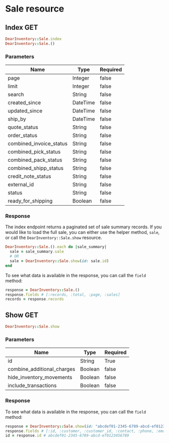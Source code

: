 # Sale resource

## Index GET

```ruby
DearInventory::Sale.index
DearInventory::Sale.()
```

### Parameters

| Name                    | Type     | Required |
| ----------------------- | -------- | -------- |
| page                    | Integer  | false    |
| limit                   | Integer  | false    |
| search                  | String   | false    |
| created_since           | DateTime | false    |
| updated_since           | DateTime | false    |
| ship_by                 | DateTime | false    |
| quote_status            | String   | false    |
| order_status            | String   | false    |
| combined_invoice_status | String   | false    |
| combined_pick_status    | String   | false    |
| combined_pack_status    | String   | false    |
| combined_shipp_status   | String   | false    |
| credit_note_status      | String   | false    |
| external_id             | String   | false    |
| status                  | String   | false    |
| ready_for_shipping      | Boolean  | false    |

### Response

The index endpoint returns a paginated set of sale summary records. If you would like to load the full sale, you can either use the helper method, `sale`, or call the `DearInventory::Sale.show` resource.

```ruby
DearInventory::Sale.().each do |sale_summary|
  sale = sale_summary.sale
  # OR
  sale = DearInventory::Sale.show(id: sale.id)
end
```

To see what data is available in the response, you can call the `field` method:

```ruby
response = DearInventory::Sale.()
response.fields # [:records, :total, :page, :sales]
records = response.records
```



## Show GET

```ruby
DearInventory::Sale.show
```

### Parameters

| Name | Type | Required |
| --- | --- | --- |
| id | String | True |
| combine_additional_charges | Boolean | false |
| hide_inventory_movements | Boolean | false |
| include_transactions | Boolean | false |

### Response

To see what data is available in the response, you can call the `field` method:

```ruby
response = DearInventory::Sale.show(id: "abcdef01-2345-6789-abcd-ef0123456789")
response.fields # [:id, :customer, :customer_id, :contact, :phone, :email, :default_account, :skip_quote, :billing_address, :shipping_address, :base_currency, :customer_currency, :tax_rule, :tax_calculation, :terms, :price_tier, :ship_by, :location, :sale_order_date, :last_modified_on, :note, :customer_reference, :cogs_amount, :status, :combined_picking_status, :combined_packing_status, :combined_shipping_status, :fulfilment_status, :combined_invoice_status, :combined_payment_status, :combined_tracking_numbers, :carrier, :currency_rate, :sales_representative, :type, :source_channel, :external_id, :service_only, :quote, :order, :fulfilments, :invoices, :credit_notes, :manual_journals, :additional_attributes, :attachments, :inventory_movements, :transactions]
id = response.id # abcdef01-2345-6789-abcd-ef0123456789
```

